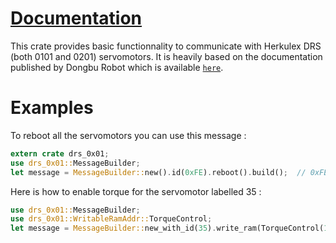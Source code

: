  # [Documentation](https://docs.rs/drs-0x01/0.1.1/drs_0x01/)
 
 This crate provides basic functionnality to communicate with Herkulex DRS (both 0101 and 0201)
 servomotors.
 It is heavily based on the documentation published by Dongbu Robot which is available
 [`here`](http://www.sgbotic.com/products/datasheets/robotics/herkulexeng.pdf).

 # Examples

 To reboot all the servomotors you can use this message :

 ```rust
 extern crate drs_0x01;
 use drs_0x01::MessageBuilder;
 let message = MessageBuilder::new().id(0xFE).reboot().build();  // 0xFE is the broadcast ID
 ```

 Here is how to enable torque for the servomotor labelled 35 :

 ```rust
 use drs_0x01::MessageBuilder;
 use drs_0x01::WritableRamAddr::TorqueControl;
 let message = MessageBuilder::new_with_id(35).write_ram(TorqueControl(1)).build();
 ```